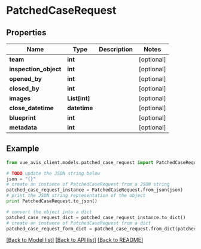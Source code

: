 # PatchedCaseRequest


## Properties

Name | Type | Description | Notes
------------ | ------------- | ------------- | -------------
**team** | **int** |  | [optional] 
**inspection_object** | **int** |  | [optional] 
**opened_by** | **int** |  | [optional] 
**closed_by** | **int** |  | [optional] 
**images** | **List[int]** |  | [optional] 
**close_datetime** | **datetime** |  | [optional] 
**blueprint** | **int** |  | [optional] 
**metadata** | **int** |  | [optional] 

## Example

```python
from vue_avis_client.models.patched_case_request import PatchedCaseRequest

# TODO update the JSON string below
json = "{}"
# create an instance of PatchedCaseRequest from a JSON string
patched_case_request_instance = PatchedCaseRequest.from_json(json)
# print the JSON string representation of the object
print PatchedCaseRequest.to_json()

# convert the object into a dict
patched_case_request_dict = patched_case_request_instance.to_dict()
# create an instance of PatchedCaseRequest from a dict
patched_case_request_form_dict = patched_case_request.from_dict(patched_case_request_dict)
```
[[Back to Model list]](../README.md#documentation-for-models) [[Back to API list]](../README.md#documentation-for-api-endpoints) [[Back to README]](../README.md)


